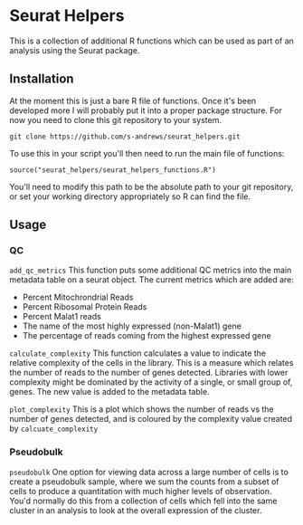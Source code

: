 # Seurat Helpers

This is a collection of additional R functions which can be used as part of an analysis using the Seurat package.

## Installation
At the moment this is just a bare R file of functions.  Once it's been developed more I will probably put it into a proper package structure.  For now you need to clone this git repository to your system.

```
git clone https://github.com/s-andrews/seurat_helpers.git
```

To use this in your script you'll then need to run the main file of functions:

```
source("seurat_helpers/seurat_helpers_functions.R")
```

You'll need to modify this path to be the absolute path to your git repository, or set your working directory appropriately so R can find the file.

## Usage

### QC

```add_qc_metrics```
This function puts some additional QC metrics into the main metadata table on a seurat object.  The current metrics which are added are:

* Percent Mitochrondrial Reads
* Percent Ribosomal Protein Reads
* Percent Malat1 reads
* The name of the most highly expressed (non-Malat1) gene
* The percentage of reads coming from the highest expressed gene


```calculate_complexity```
This function calculates a value to indicate the relative complexity of the cells in the library.  This is a measure which relates the number of reads to the number of genes detected.  Libraries with lower complexity might be dominated by the activity of a single, or small group of, genes.  The new value is added to the metadata table.

```plot_complexity```
This is a plot which shows the number of reads vs the number of genes detected, and is coloured by the complexity value created by ```calcuate_complexity```


### Pseudobulk
```pseudobulk```
One option for viewing data across a large number of cells is to create a pseudobulk sample, where we sum the counts from a subset of cells to produce a quantitation with much higher levels of observation.  You'd normally do this from a collection of cells which fell into the same cluster in an analysis to look at the overall expression of the cluster.
